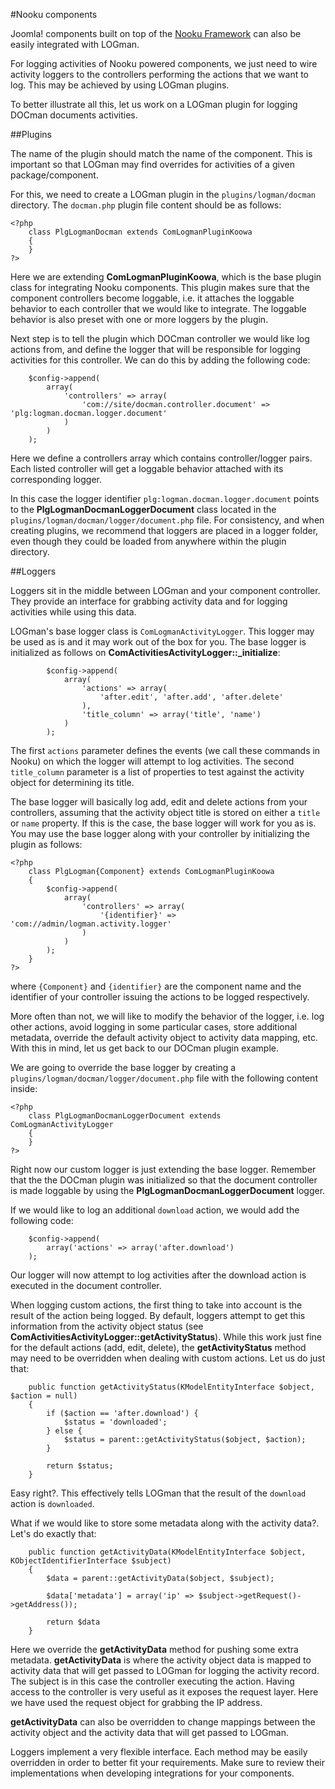 #Nooku components

Joomla! components built on top of the [Nooku Framework](http://www.nooku.org) can also be easily integrated with LOGman.

For logging activities of Nooku powered components, we just need to wire activity loggers to the controllers performing the actions that we want to log. This may be 
achieved by using LOGman plugins.

To better illustrate all this, let us work on a LOGman plugin for logging DOCman documents activities.

##Plugins

The name of the plugin should match the name of the component. This is important so that LOGman may find overrides for activities of a given package/component.

For this, we need to create a LOGman plugin in the `plugins/logman/docman` directory. The `docman.php` plugin file content should be as follows:

```
<?php
	class PlgLogmanDocman extends ComLogmanPluginKoowa
	{
	}
?>
``` 

Here we are extending **ComLogmanPluginKoowa**, which is the base plugin class for integrating Nooku components. This plugin makes sure that the component controllers become loggable, i.e. it attaches the loggable behavior to each controller that we would like to integrate. The loggable behavior is also preset with one or more loggers by the plugin.

Next step is to tell the plugin which DOCman controller we would like log actions from, and define the logger that will be responsible for logging activities for this controller. We can do this by adding the following code:

```
 	$config->append(
 		array(
    		'controllers' => array(
        		'com://site/docman.controller.document' => 'plg:logman.docman.logger.document'
    	    )                              
    	)
	);
```

Here we define a controllers array which contains controller/logger pairs. Each listed controller will get a loggable behavior attached with its corresponding logger.

In this case the logger identifier `plg:logman.docman.logger.document` points to the **PlgLogmanDocmanLoggerDocument** class located in the `plugins/logman/docman/logger/document.php` file. For consistency, and when creating plugins, we recommend that loggers are placed in a logger folder, even though they could be loaded from anywhere within the plugin directory.

##Loggers

Loggers sit in the middle between LOGman and your component controller. They provide an interface for grabbing activity data and for logging activities while using this data.

LOGman's base logger class is `ComLogmanActivityLogger`. This logger may be used as is and it may work out of the box for you. The base logger is initialized as follows on **ComActivitiesActivityLogger::_initialize**:

```
        $config->append(
        	array(
        		'actions' => array(
        			'after.edit', 'after.add', 'after.delete'
        		),
        		'title_column' => array('title', 'name')
        	)
        );          
```

The first `actions` parameter defines the events (we call these commands in Nooku) on which the logger will attempt to log activities. The second `title_column` parameter is a list of properties to test against the activity object for determining its title.

The base logger will basically log add, edit and delete actions from your controllers, assuming that the activity object title is stored on either a `title` or `name` property. If this is the case, the base logger will work for you as is. You may use the base logger along with your controller by initializing the plugin as follows:

```
<?php
	class PlgLogman{Component} extends ComLogmanPluginKoowa
	{
	 	$config->append(
 			array(
 				'controllers' => array(
 					'{identifier}' => 'com://admin/logman.activity.logger'
 				)
 			)
		);
	}
?>
```

where `{Component}` and `{identifier}` are the component name and the identifier of your controller issuing the actions to be logged respectively.

More often than not, we will like to modify the behavior of the logger, i.e. log other actions, avoid logging in some particular cases, store additional metadata, override the default activity object to activity data mapping, etc. With this in mind, let us get back to our DOCman plugin example.

We are going to override the base logger by creating a `plugins/logman/docman/logger/document.php` file with the following content inside:

```
<?php
	class PlgLogmanDocmanLoggerDocument extends ComLogmanActivityLogger
	{
	}
?>
```

Right now our custom logger is just extending the base logger. Remember that the the DOCman plugin was initialized so that the document controller is made loggable by using the **PlgLogmanDocmanLoggerDocument** logger.

If we would like to log an additional `download` action, we would add the following code:

```
	$config->append(
		array('actions' => array('after.download')
	);
```

Our logger will now attempt to log activities after the download action is executed in the document controller.

When logging custom actions, the first thing to take into account is the result of the action being logged. By default, loggers attempt to get this information from the activity object status (see **ComActivitiesActivityLogger::getActivityStatus**). While this work just fine for the default actions (add, edit, delete), the **getActivityStatus** method may need to be overridden when dealing with custom actions. Let us do just that:

```
	public function getActivityStatus(KModelEntityInterface $object, $action = null)
    {
    	if ($action == 'after.download') {
    		$status = 'downloaded';
    	} else {
    		$status = parent::getActivityStatus($object, $action);
    	}
    	
    	return $status;
    }
```

Easy right?. This effectively tells LOGman that the result of the `download` action is `downloaded`.

What if we would like to store some metadata along with the activity data?. Let's do exactly that:

```
	public function getActivityData(KModelEntityInterface $object, KObjectIdentifierInterface $subject)
	{
		$data = parent::getActivityData($object, $subject);
		
		$data['metadata'] = array('ip' => $subject->getRequest()->getAddress());
		
		return $data
	}
```

Here we override the **getActivityData** method for pushing some extra metadata. **getActivityData** is where the activity object data is mapped to activity data that will get passed to LOGman for logging the activity record. The subject is in this case the controller executing the action. Having access to the controller is very useful as it exposes the request layer. Here we have used the request object for grabbing the IP address.

**getActivityData** can also be overridden to change mappings between the activity object and the activity data that will get passed to LOGman.
 
Loggers implement a very flexible interface. Each method may be easily overridden in order to better fit your requirements. Make sure to review their implementations when developing integrations for your components.




















